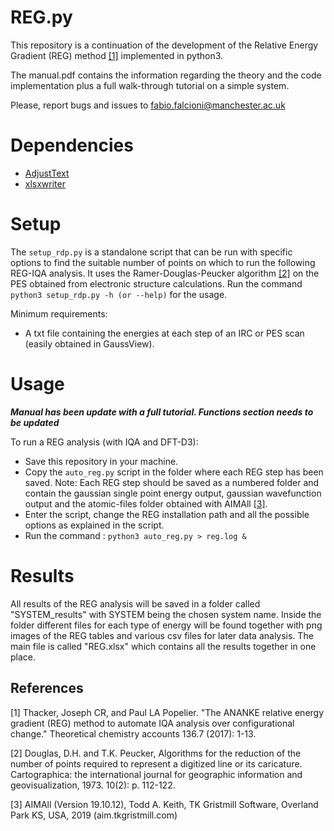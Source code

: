 # REG.py
This repository is a continuation of the development of the Relative Energy Gradient (REG) method [[1]](#1) implemented in python3.

The manual.pdf contains the information regarding the theory and the code implementation plus a full walk-through tutorial on a simple system.  

Please, report bugs and issues to fabio.falcioni@manchester.ac.uk
# Dependencies
- [AdjustText](https://github.com/Phlya/adjustText)
- [xlsxwriter](https://github.com/jmcnamara/XlsxWriter)
# Setup
The `setup_rdp.py` is a standalone script that can be run with specific options to find the suitable number of points on which to run the following REG-IQA analysis.
It uses the Ramer-Douglas-Peucker algorithm [[2]](#2) on the PES obtained from electronic structure calculations. 
Run the command
 `python3 setup_rdp.py -h (or --help)`
 for the usage. 
 
Minimum requirements:
 -  A txt file containing the energies at each step of an IRC or PES scan (easily obtained in GaussView).
# Usage
***Manual has been update with a full tutorial. Functions section needs to be updated***

To run a REG analysis (with IQA and DFT-D3):
- Save this repository in your machine.
- Copy the `auto_reg.py` script in the folder where each REG step has been saved. Note: Each REG step should be saved as a numbered folder and contain the gaussian single point energy output, gaussian wavefunction output and the atomic-files folder obtained with AIMAll [[3]](#3). 
- Enter the script, change the REG installation path and all the possible options as explained in the script.
- Run the command : 
`python3 auto_reg.py > reg.log &`
  
# Results
All results of the REG analysis will be saved in a folder called "SYSTEM_results" with SYSTEM being the chosen system name. 
Inside the folder different files for each type of energy will be found together with png images of the REG tables and various csv files for later data analysis.
The main file is called "REG.xlsx" which contains all the results together in one place.

## References
<a id="1">[1]</a> 
Thacker, Joseph CR, and Paul LA Popelier. "The ANANKE relative energy gradient (REG) method to automate IQA analysis over configurational change." Theoretical chemistry accounts 136.7 (2017): 1-13.

<a id="2">[2]</a> 
Douglas, D.H. and T.K. Peucker, Algorithms for the reduction of the number of points required to represent a digitized line or its caricature. Cartographica: the international journal for geographic information and geovisualization, 1973. 10(2): p. 112-122.

<a id="3">[3]</a> 
 AIMAll (Version 19.10.12), Todd A. Keith, TK Gristmill Software, Overland Park KS, USA, 2019 (aim.tkgristmill.com)
